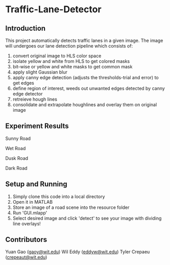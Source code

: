 # Traffic-Lane-Detector

## Introduction
This project automatically detects traffic lanes in a given image. The image will
undergoes our lane detection pipeline which consists of:
1) convert original image to HLS color space
2) isolate yellow and white from HLS to get colored masks
3) bit-wise or yellow and white masks to get common mask
4) apply slight Gaussian blur
5) apply canny edge detection (adjusts the thresholds-trial and error) to get edges
6) define region of interest, weeds out unwanted edges detected by canny edge detector
7) retreieve hough lines
8) consolidate and extrapolate houghlines and overlay them on original image

## Experiment Results
Sunny Road


Wet Road


Dusk Road


Dark Road


## Setup and Running
1. Simply clone this code into a local directory
2. Open it in MATLAB
3. Store an image of a road scene into the resource folder
4. Run 'GUI.mlapp'
5. Select desired image and click 'detect' to see your image with dividing line overlays!

## Contributors
Yuan Gao (gaoy@wit.edu)
Wil Eddy (eddyw@wit.edu)
Tyler Crepaeu (crepeaut@wit.edu)
